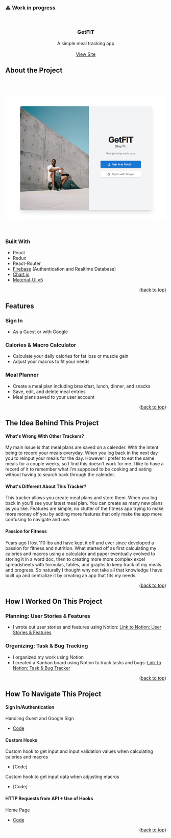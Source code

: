 <div id="top"></div>

### ⚠ Work in progress

<!-- PROJECT HEADER -->
<br />
<div align="center">

<h3 align="center">GetFIT</h3>

  
  <p align="center">
    A simple meal tracking app
    <br />
    <br />
    <a href="https://getfit-ee526.web.app/">View Site</a>
  </p>
</div>
<!-- TABLE OF CONTENTS -->

<!--
<details>
  <summary>Table of Contents</summary>
  <ol>
     <li>
      <a href="#about-the-project">About the Project</a>
    </li>
    <li>
      <a href="#how-i-worked-on-this-project">How I Worked On This Project</a>
      <ul>
        <li><a href="#designing">Designing</a></li>
        <li><a href="#planning:-user-stories-&-features">Planning: User Stories & Features</a></li>
        <li><a href="#organization:-task-&-bug-tracking">Organization: Task & Bug Tracking</a></li>
      </ul>
    </li>
    <li>
      <a href="#how-to-navigate-this-project">How To Navigate This Project</a>
    </li>
    <li><a href="#why-i-built-the-project-this-way">Why I Built the Project This Way</a></li>
    <li><a href="#if-i-had-more-time-i-would-change-this">If I Had More Time I Would Change This</a></li>
     <li>
      <a href="#the-idea-behind-this-project">The Idea Behind This Project</a>
    </li>
    <li><a href="#available-scripts">Available Scripts</a></li>
  </ol>
</details>
-->
<!-- ABOUT THE PROJECT -->
## About the Project
<br />
<br />

<div align="center">

![GetFIT](https://raw.githubusercontent.com/rbhogal/get-fit-app/main/src/images/sign-in-screenshot-desktop.png)

</div>
<br />

### Built With
* React
* Redux
* React-Router
* [Firebase](https://firebase.google.com/) (Authentication and Realtime Database)
* [Chart.js](https://www.chartjs.org/)
* [Material-UI v5](https://mui.com/)

<p align="right">(<a href="#top">back to top</a>)</p>

## Features

### Sign In
* As a Guest or with Google

### Calories & Macro Calculator
* Calculate your daily calories for fat loss or muscle gain
* Adjust your macros to fit your needs

### Meal Planner
* Create a meal plan including breakfast, lunch, dinner, and snacks
* Save, edit, and delete meal entries
* Meal plans saved to your user account 

<p align="right">(<a href="#top">back to top</a>)</p>

## The Idea Behind This Project

#### What's Wrong With Other Trackers?
My main issue is that meal plans are saved on a calender. With the intent being to record your meals everyday. When you log back in the next day you to reinput your meals for the day. However I prefer to eat the same meals for a couple weeks, so I find this doesn't work for me. I like to have a record of it to remember what I'm supposed to be cooking and eating without having to search back through the calender. 

#### What's Different About This Tracker?
This tracker allows you create meal plans and store them. When you log back in you'll see your latest meal plan. You can create as many new plans as you like. Features are simple, no clutter of the fitness app trying to make more money off you by adding more features that only make the app more confusing to navigate and use. 

#### Passion for Fitness
Years ago I lost 110 lbs and have kept it off and ever since developed a passion for fitness and nutrition. What started off as first calculating my calories and macros using a calculator and paper eventually evolved to storing it in a word doc, then to creating more more complex excel spreadsheets with formulas, tables, and graphs to keep track of my meals and progress. So naturally I thought why not take all that knowledge I have built up and centralize it by creating an app that fits my needs.  

<p align="right">(<a href="#top">back to top</a>)</p>

## How I Worked On This Project

### Planning: User Stories & Features
* I wrote out user stories and features using Notion: [Link to Notion: User Stories & Features](https://hypnotic-saver-f39.notion.site/User-Stories-Features-e3e26a77bbf946be916239d738fc2701)

### Organizing: Task & Bug Tracking
* I organized my work using Notion
* I created a Kanban board using Notion to track tasks and bugs: [Link to Notion: Task & Bug Tracker](https://hypnotic-saver-f39.notion.site/23fcdefb3c024f4f9b767662e899dff4?v=e38bbd8d8a254b16b42fedca9aef405a)

<p align="right">(<a href="#top">back to top</a>)</p>

## How To Navigate This Project

#### Sign In/Authentication
Handling Guest and Google Sign
 * [Code](src/pages/SignIn.js)

#### Custom Hooks
Custom hook to get input and input validation values when calculating calories and macros 
 * [Code]
 
Custom hook to get input data when adjusting macros
 * [Code]


#### HTTP Requests from API + Use of Hooks
Home Page
  * [Code](src/components/Home.js)
 
<p align="right">(<a href="#top">back to top</a>)</p>

<!--


## How To Navigate This Project

#### Twitch OAuth Client Credentials Flow
Implementation of Twitch's OAuth client credentials flow (Fetching/Refreshing the App token storing to Firebase Database) + HTTP requests using axios: 
  * [Code](src/app/getAppToken.js)

#### HTTP Requests from API + Use of Hooks
Home Page
  * [Code](src/components/Home.js)
  
#### Mapping Arrays 
To fill carousels with game information. Game carousel component. 
  * [Code](src/components/carousels/GamesHorizontalScroll.js)

#### Google Authentication via Firebase: 
  * [Code](src/components/navbar/GoogleAuth.js)

#### Redux (Redux Toolkit - createSlice)
For user state
  * [Code](src/features/user/userSlice.js)

#### React's Context API: 
To persist state if user is signed in
  * [Code](src/store/auth-context.js)
  
#### Search Feature
Searchbox component
* [Code](src/components/navbar/searchbox/SearchBox.js)
  
#### Browse Games by Genre Feature: 
  * [Code](src/components/GameListGenre.js)
  
#### Full Game Information Page (Info, Links, Videos, Screenshots, Artworks): 
  * [Code](src/components/game/Game.js)
  * [Code](src/components/game/Game.css) (CSS)
  
#### Dynamic Styling with React: 
Example with dropdown menu
  * [Code](https://github.com/rbhogal/game-save-app/blob/692245f90cf8a7f1730671039f3dfaf96a0e937c/src/components/navbar/searchbox/SearchBox.js#L25)

<p align="right">(<a href="#top">back to top</a>)</p>

## Why I Built The Project This Way

### Project of Many Firsts
This was my very first react and redux project, as well as a first making http requests, consuming an API and token, authentication, and using a database on my own (I had done many small tutorial based react projects). Therefore my code may not be as clean as I wanted but I was doing many firsts. 

### Keep Focus on Javascript less on CSS
My goal was to maintain focus on JavaScript and React/Redux therefore I decided to keep it simple with the CSS and used external sheets rather than CSS-in-JS styled components or CSS Modules

For the same reason I also used 
  * [Bennett Wong's loading dots](https://codepen.io/bennett/pen/GjRPdk) from CodePen
  * [React Slick Library](https://react-slick.neostack.com/) for Carousels (although I did alter some code to customize)
  * [React Hot Toast Library](https://react-hot-toast.com/)

<p align="right">(<a href="#top">back to top</a>)</p>
  
## If I Had More Time I Would Change This

* Refactor some code such as [this](https://github.com/rbhogal/game-save-app/blob/main/src/components/Home.js#L155) and [this](https://github.com/rbhogal/game-save-app/blob/692245f90cf8a7f1730671039f3dfaf96a0e937c/src/components/SavedGames.js#L57) in order to not repeat myself and maintain coding best practices
* Cleaner and more organized folder structure such as moving the page components into a seperate component folder
* Add some unit, integration, and end-to-end testing using Jest and React Testing Library
* Figure out why it takes so long to initailly load
  * added lazy-loading to improve initial load time by a few seconds (1/23/2022)
* ~~Add a guest login~~ (updated 1/20/2022)
* Memory leak bug on Google user sign out
* Add a loading spinner to image galleries
* Make image gallery full screen for mobile
* Add a modal for singing in instead of a toast notification
* Instead of toast notifications I would update the buttons to alert the user that a game was saved
* Add a featured game/more content on the home page

<p align="right">(<a href="#top">back to top</a>)</p>



## Q and A

#### Did I learn a lot?
Oh yeah

#### Did it take long? 
2.5 months

#### Do I hate myself for jumping into the deep end as my first app without building up to this? 
Meh, kind of. Hard for the code to not get messy. 

<p align="right">(<a href="#top">back to top</a>)</p>

## Available Scripts

In the project directory, run:

### `npm start`

<p align="right">(<a href="#top">back to top</a>)</p>
-->
